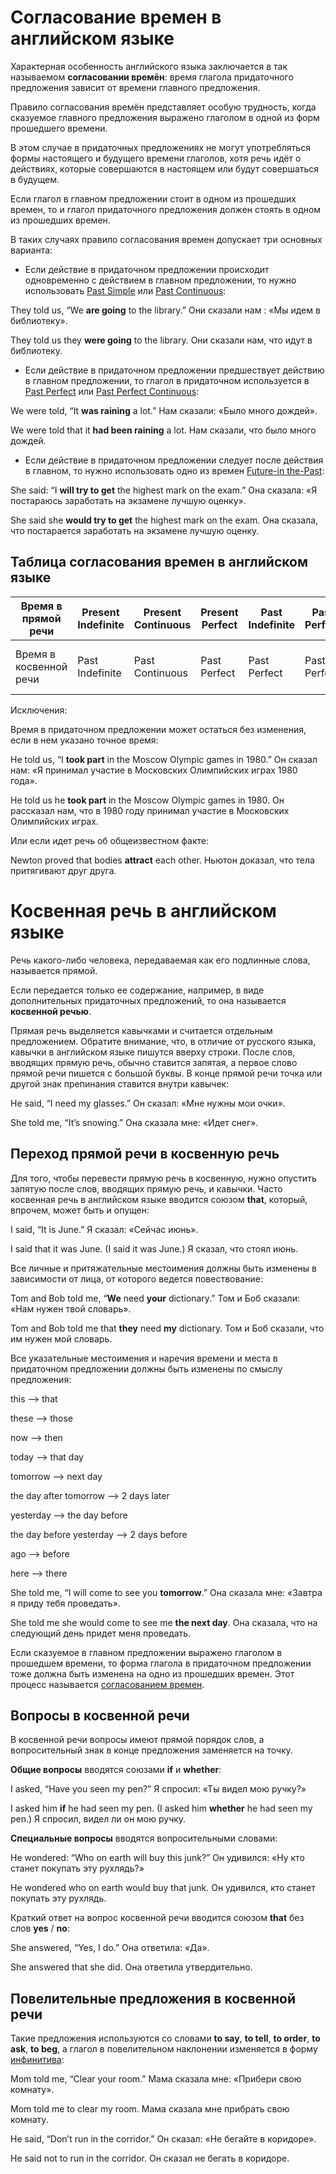# Cогласование времен в английском языке

Характерная особенность английского языка заключается в так называемом **согласовании времён**: время глагола придаточного предложения зависит от времени главного предложения.

Правило согласования времён представляет особую трудность, когда сказуемое главного предложения выражено глаголом в одной из форм прошедшего времени.

В этом случае в придаточных предложениях не могут употребляться формы настоящего и будущего времени глаголов, хотя речь идёт о действиях, которые совершаются в настоящем или будут совершаться в будущем.

Если глагол в главном предложении стоит в одном из прошедших времен, то и глагол придаточного предложения должен стоять в одном из прошедших времен.

В таких случаях правило согласования времен допускает три основных варианта:

- Если действие в придаточном предложении происходит одновременно с действием в главном предложении, то нужно использовать [Past Simple](https://www.native-english.ru/grammar/past-simple) или [Past Continuous](https://www.native-english.ru/grammar/past-continuous):

They told us, “We **are going** to the library.”
Они сказали нам : «Мы идем в библиотеку».

They told us they **were going** to the library.
Они сказали нам, что идут в библиотеку.

- Если действие в придаточном предложении предшествует действию в главном предложении, то глагол в придаточном используется в [Past Perfect](https://www.native-english.ru/grammar/past-perfect) или [Past Perfect Continuous](https://www.native-english.ru/grammar/past-perfect-continuous):

We were told, “It **was raining** a lot.”
Нам сказали: «Было много дождей».

We were told that it **had been raining** a lot.
Нам сказали, что было много дождей.

- Если действие в придаточном предложении следует после действия в главном, то нужно использовать одно из времен [Future-in the-Past](https://www.native-english.ru/grammar/future-in-the-past):

She said: “I **will try to get** the highest mark on the exam.”
Она сказала: «Я постараюсь заработать на экзамене лучшую оценку».

She said she **would try to get** the highest mark on the exam.
Она сказала, что постарается заработать на экзамене лучшую оценку.

## Таблица согласования времен в английском языке

| Время в прямой речи    | Present Indefinite | Present Continuous | Рresent Perfect | Раst Indefinite | Раst Perfect | Future Indefinite             |
| ---------------------- | ------------------ | ------------------ | --------------- | --------------- | ------------ | ----------------------------- |
| Время в косвенной речи | Past Indefinite    | Past Соntinuous    | Раst Pеrfect    | Рast Perfect    | Past Perfect | Future Indefinite in the Раst |

Исключения:

Время в придаточном предложении может остаться без изменения, если в нем указано точное время:

He told us, “I **took part** in the Moscow Olympic games in 1980.”
Он сказал нам: «Я принимал участие в Московских Олимпийских играх 1980 года».

He told us he **took part** in the Moscow Olympic games in 1980.
Он рассказал нам, что в 1980 году принимал участие в Московских Олимпийских играх.

Или если идет речь об общеизвестном факте:

Newton proved that bodies **attract** each other.
Ньютон доказал, что тела притягивают друг друга.

# Косвенная речь в английском языке

Речь какого-либо человека, передаваемая как его подлинные слова, называется прямой.

Если передается только ее содержание, например, в виде дополнительных придаточных предложений, то она называется **косвенной речью**.

Прямая речь выделяется кавычками и считается отдельным предложением. Обратите внимание, что, в отличие от русского языка, кавычки в английском языке пишутся вверху строки. После слов, вводящих прямую речь, обычно ставится запятая, а первое слово прямой речи пишется с большой буквы. В конце прямой речи точка или другой знак препинания ставится внутри кавычек:

He said, “I need my glasses.”
Он сказал: «Мне нужны мои очки».

She told me, “It’s snowing.”
Она сказала мне: «Идет снег».

## Переход прямой речи в косвенную речь

Для того, чтобы перевести прямую речь в косвенную, нужно опустить запятую после слов, вводящих прямую речь, и кавычки. Часто косвенная речь в английском языке вводится союзом **that**, который, впрочем, может быть и опущен:

I said, “It is June.”
Я сказал: «Сейчас июнь».

I said that it was June. (I said it was June.)
Я сказал, что стоял июнь.

Все личные и притяжательные местоимения должны быть изменены в зависимости от лица, от которого ведется повествование:

Tom and Bob told me, “**We** need **your** dictionary.”
Том и Боб сказали: «Нам нужен твой словарь».

Tom and Bob told me that **they** need **my** dictionary.
Том и Боб сказали, что им нужен мой словарь.

Все указательные местоимения и наречия времени и места в придаточном предложении должны быть изменены по смыслу предложения:

this —> that

these —> those

now —> then

today —> that day

tomorrow —> next day

the day after tomorrow —> 2 days later

yesterday —> the day before

the day before yesterday —> 2 days before

ago —> before

here —> there

She told me, “I will come to see you **tomorrow**.”
Она сказала мне: «Завтра я приду тебя проведать».

She told me she would come to see me **the next day**.
Она сказала, что на следующий день придет меня проведать.

Если сказуемое в главном предложении выражено глаголом в прошедшем времени, то форма глагола в придаточном предложении тоже должна быть изменена на одно из прошедших времен. Этот процесс называется [согласованием времен](https://www.native-english.ru/grammar/sequence-of-tenses).

## Вопросы в косвенной речи

В косвенной речи вопросы имеют прямой порядок слов, а вопросительный знак в конце предложения заменяется на точку.

**Общие вопросы** вводятся союзами **if** и **whether**:

I asked, “Have you seen my pen?”
Я спросил: «Ты видел мою ручку?»

I asked him **if** he had seen my pen. (I asked him **whether** he had seen my pen.)
Я спросил, видел ли он мою ручку.

**Специальные вопросы** вводятся вопросительными словами:

He wondered: “Who on earth will buy this junk?”
Он удивился: «Ну кто станет покупать эту рухлядь?»

He wondered who on earth would buy that junk.
Он удивился, кто станет покупать эту рухлядь.

Краткий ответ на вопрос косвенной речи вводится союзом **that** без слов **yes** / **no**:

She answered, “Yes, I do.”
Она ответила: «Да».

She answered that she did.
Она ответила утвердительно.

## Повелительные предложения в косвенной речи

Такие предложения используются со словами **to say**, **to tell**, **to order**,  **to ask**, **to beg**, а глагол в повелительном наклонении изменяется в форму [инфинитива](https://www.native-english.ru/grammar/infinitive):

Mom told me, “Clear your room.”
Мама сказала мне: «Прибери свою комнату».

Mom told me to clear my room.
Мама сказала мне прибрать свою комнату.

He said, “Don’t run in the corridor.”
Он сказал: «Не бегайте в коридоре».

He said not to run in the corridor.
Он сказал не бегать в коридоре.